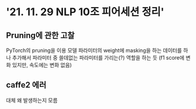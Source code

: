 # '21. 11. 29 NLP 10조 피어세션 정리'

## Pruning에 관한 고찰

PyTorch의 pruning을 이용
모델 파라미터의 weight에 masking을 하는 데이터를 하나 추가해서
파라미터 중 쓸데없는 파라미터를 가리는(?) 역할을 하는 듯
(f1 score에 변화 있지만, 속도에는 변화 없음)

## caffe2 에러
대체 왜 발생하는지 모름